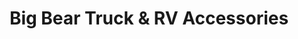 ---
title: "Big Bear Truck & RV Accessories"
url: /fostoria/big-bear-truck-and-rv-accessories/
shop: shop
---